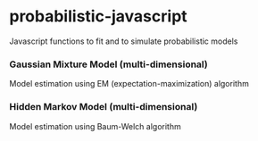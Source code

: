# probabilistic-javascript

Javascript functions to fit and to simulate probabilistic models

### Gaussian Mixture Model (multi-dimensional)
Model estimation using EM (expectation-maximization) algorithm

### Hidden Markov Model (multi-dimensional)
Model estimation using Baum-Welch algorithm